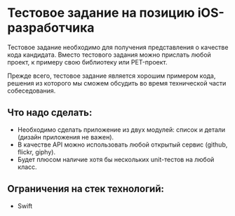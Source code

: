 # Тестовое задание на позицию iOS-разработчика

Тестовое задание необходимо для получения представления о качестве кода кандидата. 
Вместо тестового задания можно прислать любой проект, к примеру свою библиотеку или PET-проект.

Прежде всего, тестовое задание является хорошим примером кода, решения из которого мы сможем обсудить во время технической части собеседования.

## Что надо сделать:

* Необходимо сделать приложение из двух модулей: список и детали (дизайн приложения не важен).
* В качестве API можно использовать любой открытый сервис (github, flickr, giphy).
* Будет плюсом наличие хотя бы нескольких unit-тестов на любой класс.

## Ограничения на стек технологий:

* Swift
